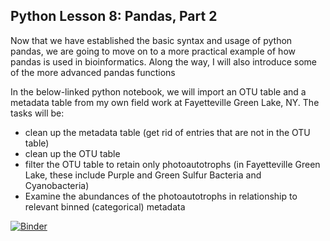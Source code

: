 ## Python Lesson 8: Pandas, Part 2

Now that we have established the basic syntax and usage of python pandas, we are going to move on to a more practical example of how pandas is used in bioinformatics. Along the way, I will also introduce some of the more advanced pandas functions

In the below-linked python notebook, we will import an OTU table and a metadata table from my own field work at Fayetteville Green Lake, NY. The tasks will be:

- clean up the metadata table (get rid of entries that are not in the OTU table)
- clean up the OTU table
- filter the OTU table to retain only photoautotrophs (in Fayetteville Green Lake, these include Purple and Green Sulfur Bacteria and Cyanobacteria)
- Examine the abundances of the photoautotrophs in relationship to relevant binned (categorical) metadata 

[![Binder](https://mybinder.org/badge_logo.svg)](https://mybinder.org/v2/gh/biovcnet/topic-python-Lesson8-bindercontent/master)
